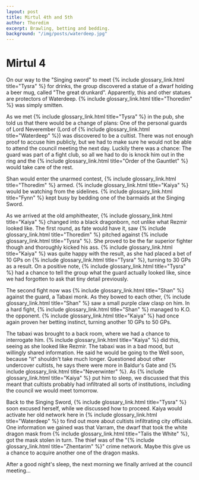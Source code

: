 ```yaml
---
layout: post
title: Mirtul 4th and 5th
author: Thoredim
excerpt: Brawling, betting and bedding.
background: "/img/posts/waterdeep.jpg"
---
```


# Mirtul 4

On our way to the "Singing sword" to meet {% include glossary_link.html title="Tysra" %} for drinks, the group discovered
a statue of a dwarf holding a beer mug, called "The great drunkard". Apparently,
this and other statues are protectors of Waterdeep. {% include glossary_link.html title="Thoredim" %} was simply smitten.

As we met {% include glossary_link.html title="Tysra" %} in the pub, she told us that there would be a change of plans:
One of the personal guards of Lord Neverember (Lord of {% include glossary_link.html title="Waterdeep" %}) was discovered
to be a cultist. There was not enough proof to accuse him publicly, but we had
to make sure he would not be able to attend the council meeting the next day.
Luckily there was a chance: The guard was part of a fight club, so all we had to
do is knock him out in the ring and the {% include glossary_link.html title="Order of the Gauntlet" %} would take care of
the rest.

Shan would enter the unarmed contest, {% include glossary_link.html title="Thoredim" %} armed. {% include glossary_link.html title="Kaiya" %} would be watching
from the sidelines. {% include glossary_link.html title="Fynn" %} kept busy by bedding one of the barmaids at the Singing
Sword.

As we arrived at the old amphitheater, {% include glossary_link.html title="Kaiya" %} changed into a black dragonborn,
not unlike what Rezmir looked like. The first round, as fate would have it, saw
{% include glossary_link.html title="Thoredim" %} pitched against {% include glossary_link.html title="Tysra" %}. She proved to be the far superior fighter though
and thoroughly kicked his ass. {% include glossary_link.html title="Kaiya" %} was quite happy with the result, as she had
placed a bet of 10 GPs on {% include glossary_link.html title="Tysra" %}, turning to 30 GPs as a result. On a positive
note, {% include glossary_link.html title="Tysra" %} had a chance to tell the group what the guard actually looked like,
since we had forgotten to ask that tiny detail previously.

The second fight now was {% include glossary_link.html title="Shan" %} against the guard, a Tabaxi monk. As they bowed to
each other, {% include glossary_link.html title="Shan" %} saw a small purple claw clasp on him. In a hard fight, {% include glossary_link.html title="Shan" %}
managed to K.O. the opponent. {% include glossary_link.html title="Kaiya" %} had once again proven her betting instinct,
turning another 10 GPs to 50 GPs.

The tabaxi was brought to a back room, where we had a chance to interrogate him.
{% include glossary_link.html title="Kaiya" %} did this, seeing as she looked like Rezmir. The tabaxi was in a bad mood,
but willingly shared information. He said he would be going to the Well soon,
because "it" shouldn't take much longer. Questioned about other undercover
cultists, he says there were more in Baldur's Gate and {% include glossary_link.html title="Neverwinter" %}. As {% include glossary_link.html title="Kaiya" %} put
him to sleep, we discussed that this meant that cultists probably had
infiltrated all sorts of institutions, including the council we would meet
tomorrow.

Back to the Singing Sword, {% include glossary_link.html title="Tysra" %} soon excused herself, while we discussed how to
proceed. Kaiya would activate her old network here in {% include glossary_link.html title="Waterdeep" %} to find out more
about cultists infiltrating city officials. One information we gained was that
Varram, the dwarf that took the white dragon mask from {% include glossary_link.html title="Talis the White" %}, got the
mask stolen in turn. The thief was of the "{% include glossary_link.html title="Zhentarim" %}" crime network. Maybe this
give us a chance to acquire another one of the dragon masks. 

After a good night's sleep, the next morning we finally arrived at the council
meeting...